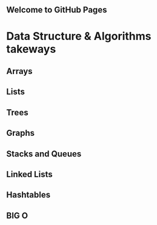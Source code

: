 ## Welcome to GitHub Pages

# Data Structure & Algorithms takeways

## Arrays
## Lists
## Trees
## Graphs
## Stacks and Queues
## Linked Lists
## Hashtables
## BIG O
